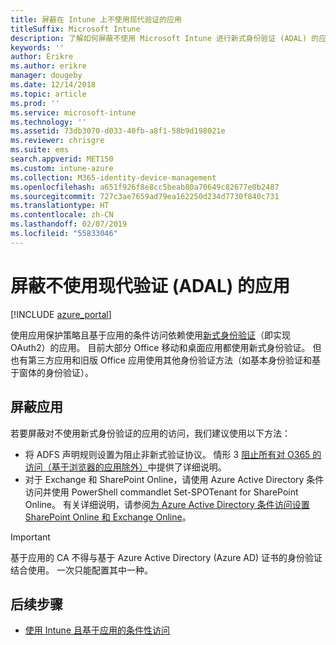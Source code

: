```yaml
---
title: 屏蔽在 Intune 上不使用现代验证的应用
titleSuffix: Microsoft Intune
description: 了解如何屏蔽不使用 Microsoft Intune 进行新式身份验证 (ADAL) 的应用。
keywords: ''
author: Erikre
ms.author: erikre
manager: dougeby
ms.date: 12/14/2018
ms.topic: article
ms.prod: ''
ms.service: microsoft-intune
ms.technology: ''
ms.assetid: 73db3070-d033-40fb-a8f1-58b9d198021e
ms.reviewer: chrisgre
ms.suite: ems
search.appverid: MET150
ms.custom: intune-azure
ms.collection: M365-identity-device-management
ms.openlocfilehash: a651f926f8e8cc5beab80a70649c82677e0b2487
ms.sourcegitcommit: 727c3ae7659ad79ea162250d234d7730f840c731
ms.translationtype: HT
ms.contentlocale: zh-CN
ms.lasthandoff: 02/07/2019
ms.locfileid: "55833046"
---
```

# <a name="block-apps-that-do-not-use-modern-authentication-adal"></a>屏蔽不使用现代验证 (ADAL) 的应用

[!INCLUDE [azure_portal](./includes/azure_portal.md)]

使用应用保护策略且基于应用的条件访问依赖使用[新式身份验证](https://support.office.com/article/Using-Office-365-modern-authentication-with-Office-clients-776c0036-66fd-41cb-8928-5495c0f9168a)（即实现 OAuth2）的应用。 目前大部分 Office 移动和桌面应用都使用新式身份验证。 但也有第三方应用和旧版 Office 应用使用其他身份验证方法（如基本身份验证和基于窗体的身份验证）。

## <a name="block-apps"></a>屏蔽应用

若要屏蔽对不使用新式身份验证的应用的访问，我们建议使用以下方法：

- 将 ADFS 声明规则设置为阻止非新式验证协议。 情形 3 [阻止所有对 O365 的访问（基于浏览器的应用除外）](https://technet.microsoft.com/library/dn592182.aspx)中提供了详细说明。
- 对于 Exchange 和 SharePoint Online，请使用 Azure Active Directory 条件访问并使用 PowerShell commandlet Set-SPOTenant for SharePoint Online。 有关详细说明，请参阅[为 Azure Active Directory 条件访问设置 SharePoint Online 和 Exchange Online](https://docs.microsoft.com/azure/active-directory/active-directory-conditional-access-no-modern-authentication#legacy-authentication-protocols)。


>[!IMPORTANT]
>基于应用的 CA 不得与基于 Azure Active Directory (Azure AD) 证书的身份验证结合使用。 一次只能配置其中一种。

## <a name="next-steps"></a>后续步骤

- [使用 Intune 且基于应用的条件性访问](app-based-conditional-access-intune.md)
